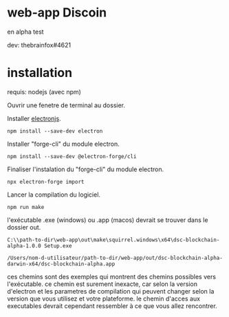 # web-app Discoin
en alpha test

dev: thebrainfox#4621

# installation

requis: nodejs (avec npm)

Ouvrir une fenetre de terminal au dossier.

Installer [electronjs](https://electronjs.org).
````
npm install --save-dev electron
````
Installer "forge-cli" du module electron.
````
npm install --save-dev @electron-forge/cli
````
Finaliser l'instalation du "forge-cli" du module electron.
````
npx electron-forge import
````
Lancer la compilation du logiciel.
````
npm run make
````

l'exécutable .exe (windows) ou .app (macos) devrait se trouver dans le dossier out.
````
C:\\path-to-dir\web-app\out\make\squirrel.windows\x64\dsc-blockchain-alpha-1.0.0 Setup.exe
````
````
/Users/nom-d-utilisateur/path-to-dir/web-app/out/dsc-blockchain-alpha-darwin-x64/dsc-blockchain-alpha.app
````
ces chemins sont des exemples qui montrent des chemins possibles vers l'exécutable. ce chemin est surement inexacte, car selon la version d'electron et les parametres de compilation qui peuvent changer selon la version que vous utilisez et votre plateforme. le chemin d'acces aux executables devrait cependant ressembler à ce que vous allez rencontrer. 